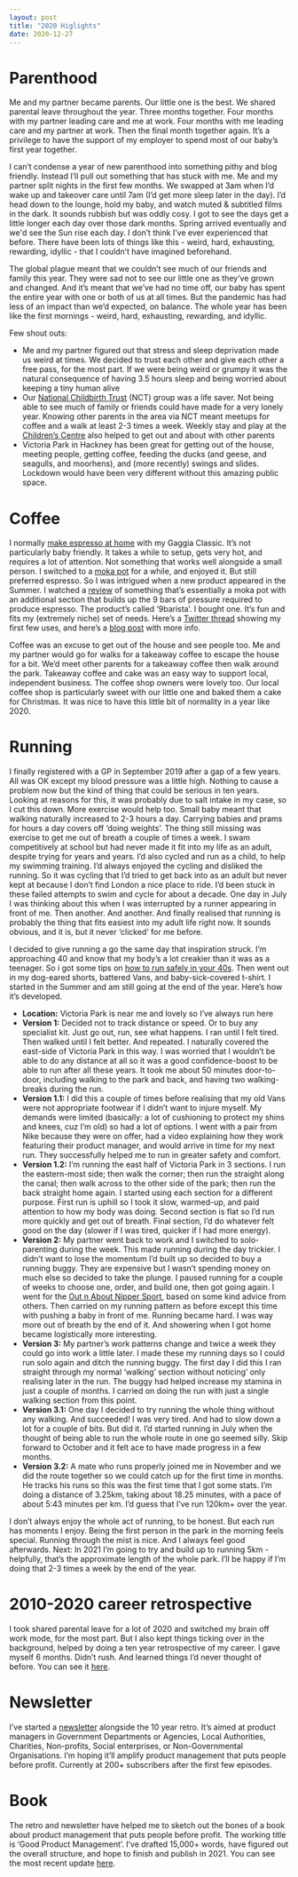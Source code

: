 ```yaml
---
layout: post
title: "2020 Higlights"
date: 2020-12-27
---
```


# Parenthood
Me and my partner became parents. Our little one is the best. We shared parental leave throughout the year. Three months together. Four months with my partner leading care and me at work. Four months with me leading care and my partner at work. Then the final month together again. It’s a privilege to have the support of my employer to spend most of our baby’s first year together. 

I can’t condense a year of new parenthood into something pithy and blog friendly. Instead I’ll pull out something that has stuck with me. Me and my partner split nights in the first few months. We swapped at 3am when I’d wake up and takeover care until 7am (I’d get more sleep later in the day). I’d head down to the lounge, hold my baby, and watch muted & subtitled films in the dark. It sounds rubbish but was oddly cosy. I got to see the days get a little longer each day over those dark months. Spring arrived eventually and we'd see the Sun rise each day. I don’t think I’ve ever experienced that before. There have been lots of things like this - weird, hard, exhausting, rewarding, idyllic - that I couldn’t have imagined beforehand.

The global plague meant that we couldn’t see much of our friends and family this year. They were sad not to see our little one as they’ve grown and changed. And it’s meant that we’ve had no time off, our baby has spent the entire year with one or both of us at all times. But the pandemic has had less of an impact than we’d expected, on balance. The whole year has been like the first mornings - weird, hard, exhausting, rewarding, and idyllic.

Few shout outs:

- Me and my partner figured out that stress and sleep deprivation made us weird at times. We decided to trust each other and give each other a free pass, for the most part. If we were being weird or grumpy it was the natural consequence of having 3.5 hours sleep and being worried about keeping a tiny human alive
- Our [National Childbirth Trust](https://www.nct.org.uk/) (NCT) group was a life saver. Not being able to see much of family or friends could have made for a very lonely year. Knowing other parents in the area via NCT meant meetups for coffee and a walk at least 2-3 times a week. Weekly stay and play at the [Children’s Centre](https://www.gov.uk/find-sure-start-childrens-centre) also helped to get out and about with other parents
- Victoria Park in Hackney has been great for getting out of the house, meeting people, getting coffee, feeding the ducks (and geese, and seagulls, and moorhens), and (more recently) swings and slides. Lockdown would have been very different without this amazing public space.

# Coffee
I normally [make espresso at home](https://scottcolfer.com/2019/02/16/espresso-yourself.html) with my Gaggia Classic. It’s not particularly baby friendly. It takes a while to setup, gets very hot, and requires a lot of attention. Not something that works well alongside a small person. I switched to a [moka pot](https://en.wikipedia.org/wiki/Moka_pot) for a while, and enjoyed it. But still preferred espresso. So I was intrigued when a new product appeared in the Summer. I watched a [review](https://youtu.be/ZcZMGx15QBU) of something that’s essentially a moka pot with an additional section that builds up the 9 bars of pressure required to produce espresso. The product’s called ‘9barista’. I bought one. It’s fun and fits my (extremely niche) set of needs. Here’s a [Twitter thread](https://twitter.com/scottcolfer/status/1307661609167400961?s=20) showing my first few uses, and here’s a [blog post](https://scottcolfer.com/2020/09/27/how-make-espresso-9barista.html) with more info.

Coffee was an excuse to get out of the house and see people too. Me and my partner would go for walks for a takeaway coffee to escape the house for a bit. We’d meet other parents for a takeaway coffee then walk around the park. Takeaway coffee and cake was an easy way to support local, independent business. The coffee shop owners were lovely too. Our local coffee shop is particularly sweet with our little one and baked them a cake for Christmas. It was nice to have this little bit of normality in a year like 2020.

# Running
I finally registered with a GP in September 2019 after a gap of a few years. All was OK except my blood pressure was a little high. Nothing to cause a problem now but the kind of thing that could be serious in ten years. Looking at reasons for this, it was probably due to salt intake in my case, so I cut this down. More exercise would help too. Small baby meant that walking naturally increased to 2-3 hours a day. Carrying babies and prams for hours a day covers off ‘doing weights’. The thing still missing was exercise to get me out of breath a couple of times a week. I swam competitively at school but had never made it fit into my life as an adult, despite trying for years and years. I’d also cycled and run as a child, to help my swimming training. I’d always enjoyed the cycling and disliked the running. So it was cycling that I’d tried to get back into as an adult but never kept at because I don’t find London a nice place to ride. I’d been stuck in these failed attempts to swim and cycle for about a decade. One day in July I was thinking about this when I was interrupted by a runner appearing in front of me. Then another. And another. And finally realised that running is probably the thing that fits easiest into my adult life right now. It sounds obvious, and it is, but it never ‘clicked’ for me before. 

I decided to give running a go the same day that inspiration struck. I’m approaching 40 and know that my body’s a lot creakier than it was as a teenager. So i got some tips on [how to run safely in your 40s](https://www.verywellfit.com/tips-for-running-in-your-50s-and-beyond-2911208). Then went out in my dog-eared shorts, battered Vans, and baby-sick-covered t-shirt. I started in the Summer and am still going at the end of the year. Here’s how it’s developed.

- **Location:** Victoria Park is near me and lovely so I’ve always run here
- **Version 1:** Decided not to track distance or speed. Or to buy any specialist kit. Just go out, run, see what happens. I ran until I felt tired. Then walked until I felt better. And repeated. I naturally covered the east-side of Victoria Park in this way. I was worried that I wouldn’t be able to do any distance at all so it was a good confidence-boost to be able to run after all these years. It took me about 50 minutes door-to-door, including walking to the park and back, and having two walking-breaks during the run. 
- **Version 1.1:** I did this a couple of times before realising that my old Vans were not appropriate footwear if I didn’t want to injure myself. My demands were limited (basically: a lot of cushioning to protect my shins and knees, cuz I’m old) so had a lot of options. I went with a pair from Nike because they were on offer, had a video explaining how they work featuring their product manager, and would arrive in time for my next run. They successfully helped me to run in greater safety and comfort. 
- **Version 1.2:** I’m running the east half of Victoria Park in 3 sections. I run the eastern-most side; then walk the corner; then run the straight along the canal; then walk across to the other side of the park; then run the back straight home again. I started using each section for a different purpose. First run is uphill so I took it slow, warmed-up, and paid attention to how my body was doing. Second section is flat so I’d run more quickly and get out of breath. Final section, I’d do whatever felt good on the day (slower if I was tired, quicker if I had more energy). 
- **Version 2:** My partner went back to work and I switched to solo-parenting during the week. This made running during the day trickier. I didn’t want to lose the momentum I’d built up so decided to buy a running buggy. They are expensive but I wasn’t spending money on much else so decided to take the plunge. I paused running for a couple of weeks to choose one, order, and build one, then got going again. I went for the [Out n About Nipper Sport](https://outnabout.com/nipper-sport-single?locale=en), based on some kind advice from others. Then carried on my running pattern as before except this time with pushing a baby in front of me. Running became hard. I was way more out of breath by the end of it. And showering when I got home became logistically more interesting.
- **Version 3:** My partner’s work patterns change and twice a week they could go into work a little later. I made these my running days so I could run solo again and ditch the running buggy. The first day I did this I ran straight through my normal ‘walking’ section without noticing’ only realising later in the run. The buggy had helped increase my stamina in just a couple of months. I carried on doing the run with just a single walking section from this point.
- **Version 3.1:** One day I decided to try running the whole thing without any walking. And succeeded! I was very tired. And had to slow down a lot for a couple of bits. But did it. I’d started running in July when the thought of being able to run the whole route in one go seemed silly. Skip forward to October and it felt ace to have made progress in a few months.
- **Version 3.2:** A mate who runs properly joined me in November and we did the route together so we could catch up for the first time in months. He tracks his runs so this was the first time that I got some stats. I’m doing a distance of 3.25km, taking about 18.25 minutes, with a pace of about 5:43 minutes per km. I’d guess that I’ve run 120km+ over the year.

I don’t always enjoy the whole act of running, to be honest. But each run has moments I enjoy. Being the first person in the park in the morning feels special. Running through the mist is nice. And I always feel good afterwards. Next: In 2021 I’m going to try and build up to running 5km - helpfully, that’s the approximate length of the whole park. I’ll be happy if I’m doing that 2-3 times a week by the end of the year.

# 2010-2020 career retrospective
I took shared parental leave for a lot of 2020 and switched my brain off work mode, for the most part. But I also kept things ticking over in the background, helped by doing a ten year retrospective of my career. I gave myself 6 months. Didn’t rush. And learned things I’d never thought of before. You can see it [here](https://scottcolfer.com/2020/12/24/ten-year-retrospective.html).

# Newsletter
I’ve started a [newsletter](https://goodproduct.management/) alongside the 10 year retro. It’s aimed at product managers in Government Departments or Agencies, Local Authorities, Charities, Non-profits, Social enterprises, or Non-Governmental Organisations. I’m hoping it’ll amplify product management that puts people before profit. Currently at 200+ subscribers after the first few episodes.

# Book
The retro and newsletter have helped me to sketch out the bones of a book about product management that puts people before profit. The working title is ‘Good Product Management’. I’ve drafted 15,000+ words, have figured out the overall structure, and hope to finish and publish in 2021. You can see the most recent update [here](https://scottcolfer.com/2020/12/14/book-update-december-2020.html). 
